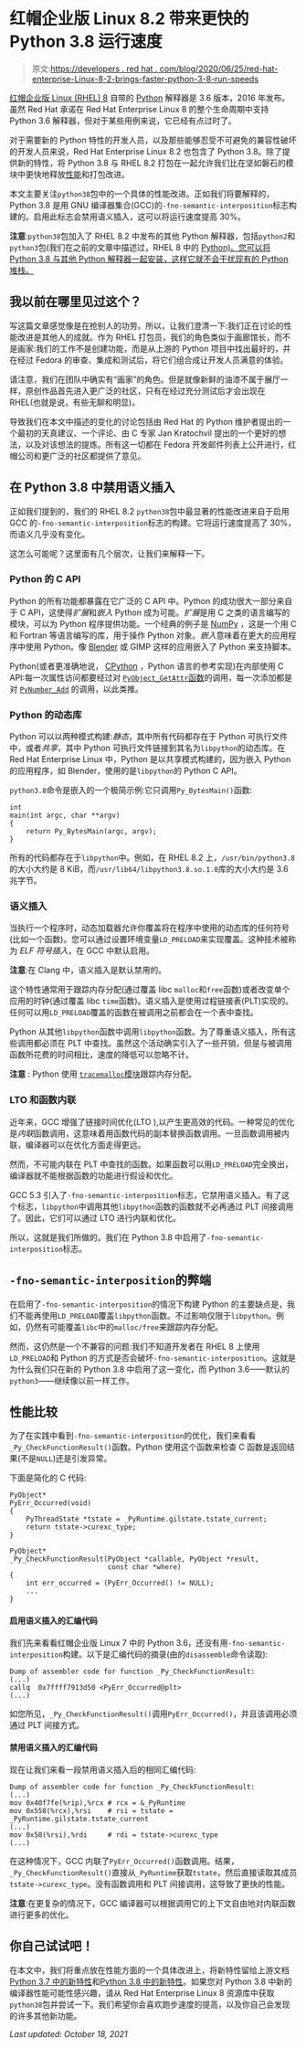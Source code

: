 # 红帽企业版 Linux 8.2 带来更快的 Python 3.8 运行速度

> 原文:[https://developers . red hat . com/blog/2020/06/25/red-hat-enterprise-Linux-8-2-brings-faster-python-3-8-run-speeds](https://developers.redhat.com/blog/2020/06/25/red-hat-enterprise-linux-8-2-brings-faster-python-3-8-run-speeds)

[红帽企业版 Linux (RHEL) 8](https://developers.redhat.com/rhel8/) 自带的 [Python](https://developers.redhat.com/blog/category/python/) 解释器是 3.6 版本，2016 年发布。虽然 Red Hat 承诺在 Red Hat Enterprise Linux 8 的整个生命周期中支持 Python 3.6 解释器，但对于某些用例来说，它已经有点过时了。

对于需要新的 Python 特性的开发人员，以及那些能够忍受不可避免的兼容性破坏的开发人员来说，Red Hat Enterprise Linux 8.2 也包含了 Python 3.8。除了提供新的特性，将 Python 3.8 与 RHEL 8.2 打包在一起允许我们比在坚如磐石的模块中更快地释放[性能](https://developers.redhat.com/blog/category/performance/)和打包改进。

本文主要关注`python38`包中的一个具体的性能改进。正如我们将要解释的，Python 3.8 是用 GNU 编译器集合(GCC)的`-fno-semantic-interposition`标志构建的。启用此标志会禁用语义插入，这可以将运行速度提高 30%。

**注意**:`python38`包加入了 RHEL 8.2 中发布的其他 Python 解释器，包括`python2`和`python3`包(我们在之前的文章中描述过，RHEL 8 中的 [Python)。您可以将 Python 3.8 与其他 Python 解释器一起安装，这样它就不会干扰现有的 Python 堆栈。](https://developers.redhat.com/blog/2018/11/14/python-in-rhel-8-3)

## 我以前在哪里见过这个？

写这篇文章感觉像是在抢别人的功劳。所以，让我们澄清一下:我们正在讨论的性能改进是其他人的成就。作为 RHEL 打包员，我们的角色类似于画廊馆长，而不是画家:我们的工作不是创建功能，而是从上游的 Python 项目中找出最好的，并在经过 Fedora 的审查、集成和测试后，将它们组合成让开发人员满意的体验。

请注意，我们在团队中确实有“画家”的角色。但是就像新鲜的油漆不属于展厅一样，原创作品首先进入更广泛的社区，只有在经过充分测试后才会出现在 RHEL(也就是说，有些无聊和明显)。

导致我们在本文中描述的变化的讨论包括由 Red Hat 的 Python 维护者提出的一个最初的天真建议、一个评论、由 C 专家 Jan Kratochvil 提出的一个更好的想法，以及对该想法的提炼。所有这一切都在 Fedora 开发邮件列表上公开进行，红帽公司和更广泛的社区都提供了意见。

## 在 Python 3.8 中禁用语义插入

正如我们提到的，我们的 RHEL 8.2 `python38`包中最显著的性能改进来自于启用 GCC 的`-fno-semantic-interposition`标志的构建。它将运行速度提高了 30%，而语义几乎没有变化。

这怎么可能呢？这里面有几个层次，让我们来解释一下。

### Python 的 C API

Python 的所有功能都暴露在它广泛的 C API 中。Python 的成功很大一部分来自于 C API，这使得*扩展*和*嵌入* Python 成为可能。*扩展*是用 C 之类的语言编写的模块，可以为 Python 程序提供功能。一个经典的例子是 [NumPy](https://numpy.org) ，这是一个用 C 和 Fortran 等语言编写的库，用于操作 Python 对象。*嵌入*意味着在更大的应用程序中使用 Python。像 [Blender](https://docs.blender.org/api/current/info_overview.html) 或 GIMP 这样的应用嵌入了 Python 来支持脚本。

Python(或者更准确地说， [CPython](https://github.com/python/cpython) ，Python 语言的参考实现)在内部使用 C API:每一次属性访问都要经过对 [`PyObject_GetAttr`函数](https://github.com/python/cpython/blob/v3.8.3/Objects/object.c#L837)的调用，每一次添加都是对 [`PyNumber_Add`](https://github.com/python/cpython/blob/v3.8.3/Objects/abstract.c#L956) 的调用，以此类推。

### Python 的动态库

Python 可以以两种模式构建:*静态*，其中所有代码都存在于 Python 可执行文件中，或者*共享*，其中 Python 可执行文件链接到其名为`libpython`的动态库。在 Red Hat Enterprise Linux 中，Python 是以共享模式构建的，因为嵌入 Python 的应用程序，如 Blender，使用的是`libpython`的 Python C API。

`python3.8`命令是嵌入的一个极简示例:它只调用`Py_BytesMain()`函数:

```
int
main(int argc, char **argv)
{
    return Py_BytesMain(argc, argv);
}

```

所有的代码都存在于`libpython`中。例如，在 RHEL 8.2 上，`/usr/bin/python3.8`的大小大约是 8 KiB，而`/usr/lib64/libpython3.8.so.1.0`库的大小大约是 3.6 兆字节。

### 语义插入

当执行一个程序时，动态加载器允许你覆盖将在程序中使用的动态库的任何符号(比如一个函数)。您可以通过设置环境变量`LD_PRELOAD`来实现覆盖。这种技术被称为 *ELF 符号插入*，在 GCC 中默认启用。

**注意**:在 Clang 中，语义插入是默认禁用的。

这个特性通常用于跟踪内存分配(通过覆盖 libc `malloc`和`free`函数)或者改变单个应用的时钟(通过覆盖 libc `time`函数)。语义插入是使用过程链接表(PLT)实现的。任何可以用`LD_PRELOAD`覆盖的函数在被调用之前都会在一个表中查找。

Python 从其他`libpython`函数中调用`libpython`函数。为了尊重语义插入，所有这些调用都必须在 PLT 中查找。虽然这个活动确实引入了一些开销，但是与被调用函数所花费的时间相比，速度的降低可以忽略不计。

**注意** : Python 使用 [`tracemalloc`模块](https://docs.python.org/dev/library/tracemalloc.html)跟踪内存分配。

### LTO 和函数内联

近年来，GCC 增强了链接时间优化(LTO ),以产生更高效的代码。一种常见的优化是*内联*函数调用，这意味着用函数代码的副本替换函数调用。一旦函数调用被内联，编译器可以在优化方面走得更远。

然而，不可能内联在 PLT 中查找的函数。如果函数可以用`LD_PRELOAD`完全换出，编译器就不能根据函数的功能进行假设和优化。

GCC 5.3 引入了`-fno-semantic-interposition`标志，它禁用语义插入。有了这个标志，`libpython`中调用其他`libpython`函数的函数就不必再通过 PLT 间接调用了。因此，它们可以通过 LTO 进行内联和优化。

所以，这就是我们所做的。我们在 Python 3.8 中启用了`-fno-semantic-interposition`标志。

## `-fno-semantic-interposition`的弊端

在启用了`-fno-semantic-interposition`的情况下构建 Python 的主要缺点是，我们不能再使用`LD_PRELOAD`覆盖`libpython`函数。不过影响仅限于`libpython`。例如，仍然有可能覆盖`libc`中的`malloc/free`来跟踪内存分配。

然而，这仍然是一个不兼容的问题:我们不知道开发者在 RHEL 8 上使用`LD_PRELOAD`和 Python 的方式是否会破坏`-fno-semantic-interposition`。这就是为什么我们只在新的 Python 3.8 中启用了这一变化，而 Python 3.6——默认的`python3`——继续像以前一样工作。

## 性能比较

为了在实践中看到`-fno-semantic-interposition`的优化，我们来看看`_Py_CheckFunctionResult()`函数。Python 使用这个函数来检查 C 函数是返回结果(不是`NULL`)还是引发异常。

下面是简化的 C 代码:

```
PyObject*
PyErr_Occurred(void)
{
    PyThreadState *tstate = _PyRuntime.gilstate.tstate_current;
    return tstate->curexc_type;
}

PyObject*
_Py_CheckFunctionResult(PyObject *callable, PyObject *result,
                        const char *where)
{
    int err_occurred = (PyErr_Occurred() != NULL);
    ...
}

```

#### 启用语义插入的汇编代码

我们先来看看红帽企业版 Linux 7 中的 Python 3.6，还没有用`-fno-semantic-interposition`构建。以下是汇编代码的摘录(由的`disassemble`命令读取):

```
Dump of assembler code for function _Py_CheckFunctionResult:
(...)
callq  0x7ffff7913d50 <PyErr_Occurred@plt>
(...)

```

如您所见，`_Py_CheckFunctionResult()`调用`PyErr_Occurred()`，并且该调用必须通过 PLT 间接方式。

#### 禁用语义插入的汇编代码

现在让我们来看一段禁用语义插入后的相同汇编代码:

```
Dump of assembler code for function _Py_CheckFunctionResult:
(...)
mov 0x40f7fe(%rip),%rcx # rcx = &_PyRuntime
mov 0x558(%rcx),%rsi    # rsi = tstate = _PyRuntime.gilstate.tstate_current
(...)
mov 0x58(%rsi),%rdi     # rdi = tstate->curexc_type
(...)

```

在这种情况下，GCC 内联了`PyErr_Occurred()`函数调用。结果，`_Py_CheckFunctionResult()`直接从`_PyRuntime`获取`tstate`，然后直接读取其成员`tstate->curexc_type`。没有函数调用和 PLT 间接调用，这导致了更快的性能。

**注意**:在更复杂的情况下，GCC 编译器可以根据调用它的上下文自由地对内联函数进行更多的优化。

## 你自己试试吧！

在本文中，我们将重点放在性能方面的一个具体改进上，将新特性留给上游文档[Python 3.7 中的新特性](https://docs.python.org/3.8/whatsnew/3.7.html)和[Python 3.8 中的新特性](https://docs.python.org/3.8/whatsnew/3.8.html)。如果您对 Python 3.8 中新的编译器性能可能性感兴趣，请从 Red Hat Enterprise Linux 8 资源库中获取`python38`包并尝试一下。我们希望你会喜欢跑步速度的提高，以及你自己会发现的许多其他新功能。

*Last updated: October 18, 2021*